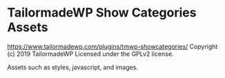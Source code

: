 # TailormadeWP Show Categories Assets #
https://www.tailormadewp.com/plugins/tmwp-showcategories/
Copyright (c) 2019 TailormadeWP
Licensed under the GPLv2 license.

Assets such as styles, javascript, and images.
